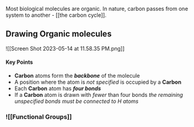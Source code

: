 Most biological molecules are organic. In nature, carbon passes from one system to another - [[the carbon cycle]].

## Drawing Organic molecules

![[Screen Shot 2023-05-14 at 11.58.35 PM.png]]

#### Key Points
- **Carbon** atoms form the ***backbone*** of the molecule
- A position where the atom is *not specified* is occupied by a **Carbon**
- Each **Carbon** atom has ***four bonds*** 
- If a **Carbon** atom is drawn with *fewer* than four bonds *the remaining unspecified bonds must be connected to H atoms*

### ![[Functional Groups]]

